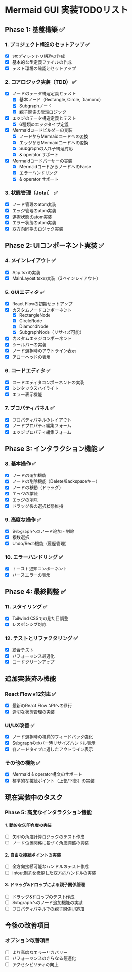 # Mermaid GUI 実装TODOリスト

## Phase 1: 基盤構築 ✅

### 1. プロジェクト構造のセットアップ ✅
- [x] srcディレクトリ構造の作成
- [x] 基本的な型定義ファイルの作成
- [x] テスト環境の確認とセットアップ

### 2. コアロジック実装（TDD） ✅
- [x] ノードのデータ構造定義とテスト
  - [x] 基本ノード（Rectangle, Circle, Diamond）
  - [x] Subgraphノード
  - [x] 親子関係の管理ロジック
- [x] エッジのデータ構造定義とテスト
  - [x] 6種類のエッジタイプ定義
- [x] Mermaidコードビルダーの実装
  - [x] ノードからMermaidコードへの変換
  - [x] エッジからMermaidコードへの変換
  - [x] Subgraphの入れ子構造対応
  - [x] & operator サポート
- [x] Mermaidコードパーサーの実装
  - [x] MermaidコードからノードへのParse
  - [x] エラーハンドリング
  - [x] & operator サポート

### 3. 状態管理（Jotai） ✅
- [x] ノード管理のatom実装
- [x] エッジ管理のatom実装
- [x] 選択状態のatom実装
- [x] エラー状態のatom実装
- [x] 双方向同期のロジック実装

## Phase 2: UIコンポーネント実装 ✅

### 4. メインレイアウト ✅
- [x] App.tsxの実装
- [x] MainLayout.tsxの実装（3ペインレイアウト）

### 5. GUIエディタ ✅
- [x] React Flowの初期セットアップ
- [x] カスタムノードコンポーネント
  - [x] RectangleNode
  - [x] CircleNode
  - [x] DiamondNode
  - [x] SubgraphNode（リサイズ可能）
- [x] カスタムエッジコンポーネント
- [x] ツールバーの実装
- [x] ノード選択時のアウトライン表示
- [x] アローヘッドの表示

### 6. コードエディタ ✅
- [x] コードエディタコンポーネントの実装
- [x] シンタックスハイライト
- [x] エラー表示機能

### 7. プロパティパネル ✅
- [x] プロパティパネルのレイアウト
- [x] ノードプロパティ編集フォーム
- [x] エッジプロパティ編集フォーム

## Phase 3: インタラクション機能 ✅

### 8. 基本操作 ✅
- [x] ノードの追加機能
- [x] ノードの削除機能（Delete/Backspaceキー）
- [x] ノードの移動（ドラッグ）
- [x] エッジの接続
- [x] エッジの削除
- [x] ドラッグ後の選択状態維持

### 9. 高度な操作 ✅
- [x] Subgraphへのノード追加・削除
- [x] 複数選択
- [x] Undo/Redo機能（履歴管理）

### 10. エラーハンドリング ✅
- [x] トースト通知コンポーネント
- [x] パースエラーの表示

## Phase 4: 最終調整 ✅

### 11. スタイリング ✅
- [x] Tailwind CSSでの見た目調整
- [x] レスポンシブ対応

### 12. テストとリファクタリング ✅
- [x] 統合テスト
- [x] パフォーマンス最適化
- [x] コードクリーンアップ

## 追加実装済み機能

### React Flow v12対応 ✅
- [x] 最新のReact Flow APIへの移行
- [x] 適切な状態管理の実装

### UI/UX改善 ✅
- [x] ノード選択時の視覚的フィードバック強化
- [x] Subgraphのホバー時リサイズハンドル表示
- [x] 各ノードタイプに適したアウトライン表示

### その他の機能 ✅
- [x] Mermaid & operator構文のサポート
- [x] 標準的な接続ポイント（上部/下部）の実装

## 現在実装中のタスク

### Phase 5: 高度なインタラクション機能

#### 1. 動的な矢印角度の実装
- [ ] 矢印の角度計算ロジックのテスト作成
- [ ] ノード位置関係に基づく角度調整の実装

#### 2. 自由な接続ポイントの実装
- [ ] 全方向接続可能なハンドルのテスト作成
- [ ] in/out制約を撤廃した双方向ハンドルの実装

#### 3. ドラッグ&ドロップによる親子関係管理
- [ ] ドラッグ&ドロップのテスト作成
- [ ] Subgraphへのノード追加機能の実装
- [ ] プロパティパネルでの親子関係UI追加

## 今後の改善項目

### オプション改善項目
- [ ] より高度なエラーリカバリー
- [ ] パフォーマンスのさらなる最適化
- [ ] アクセシビリティの向上